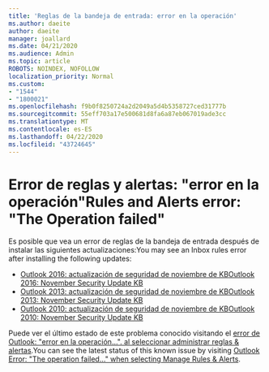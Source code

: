 ```yaml
---
title: 'Reglas de la bandeja de entrada: error en la operación'
ms.author: daeite
author: daeite
manager: joallard
ms.date: 04/21/2020
ms.audience: Admin
ms.topic: article
ROBOTS: NOINDEX, NOFOLLOW
localization_priority: Normal
ms.custom:
- "1544"
- "1800021"
ms.openlocfilehash: f9b0f8250724a2d2049a5d4b5358727ced31777b
ms.sourcegitcommit: 55eff703a17e500681d8fa6a87eb067019ade3cc
ms.translationtype: MT
ms.contentlocale: es-ES
ms.lasthandoff: 04/22/2020
ms.locfileid: "43724645"
---
```

# <a name="rules-and-alerts-error-the-operation-failed"></a><span data-ttu-id="fa136-102">Error de reglas y alertas: "error en la operación"</span><span class="sxs-lookup"><span data-stu-id="fa136-102">Rules and Alerts error: "The Operation failed"</span></span>

<span data-ttu-id="fa136-103">Es posible que vea un error de reglas de la bandeja de entrada después de instalar las siguientes actualizaciones:</span><span class="sxs-lookup"><span data-stu-id="fa136-103">You may see an Inbox rules error after installing the following updates:</span></span>

- [<span data-ttu-id="fa136-104">Outlook 2016: actualización de seguridad de noviembre de KB</span><span class="sxs-lookup"><span data-stu-id="fa136-104">Outlook 2016: November Security Update KB</span></span>](https://support.microsoft.com/help/4461506)
- [<span data-ttu-id="fa136-105">Outlook 2013: actualización de seguridad de noviembre de KB</span><span class="sxs-lookup"><span data-stu-id="fa136-105">Outlook 2013: November Security Update KB</span></span>](https://support.microsoft.com/help/4461486)
- [<span data-ttu-id="fa136-106">Outlook 2010: actualización de seguridad de noviembre de KB</span><span class="sxs-lookup"><span data-stu-id="fa136-106">Outlook 2010: November Security Update KB</span></span>](https://support.microsoft.com/help/4461585)

<span data-ttu-id="fa136-107">Puede ver el último estado de este problema conocido visitando el [error de Outlook: "error en la operación...". al seleccionar administrar reglas & alertas](https://support.office.com/article/Outlook-Error-The-operation-failed-when-selecting-Manage-Rules-Alerts-64b6ff77-98c2-4564-9cbf-25bd8e17fb8b%20).</span><span class="sxs-lookup"><span data-stu-id="fa136-107">You can see the latest status of this known issue by visiting [Outlook Error: "The operation failed..." when selecting Manage Rules & Alerts](https://support.office.com/article/Outlook-Error-The-operation-failed-when-selecting-Manage-Rules-Alerts-64b6ff77-98c2-4564-9cbf-25bd8e17fb8b%20).</span></span>
